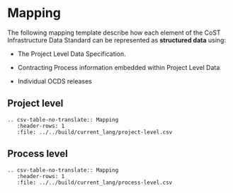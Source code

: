 # Mapping

The following mapping template describe how each element of the CoST Infrastructure Data Standard can be represented as **structured data** using:

* The Project Level Data Specification.

* Contracting Process information embedded within Project Level Data

* Individual OCDS releases

## Project level

```eval_rst
.. csv-table-no-translate:: Mapping
   :header-rows: 1
   :file: ../../build/current_lang/project-level.csv
```



## Process level

```eval_rst
.. csv-table-no-translate:: Mapping
   :header-rows: 1
   :file: ../../build/current_lang/process-level.csv
```
